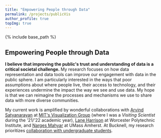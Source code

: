 ```yaml
---
title: "Empowering People through Data"
permalink: /projects/publicVis
author_profile: true
topImg: true
---
```


<link rel="stylesheet" href="{{ base_path }}/assets/css/pubstyle.css">
{% include base_path %}
<script src="{{ base_path }}/assets/js/visSettings.js"></script>
<script src="{{ base_path }}/assets/js/listpubs.js"></script>

## Empowering People through Data


**I believe that improving the public's trust and understanding of data is a critical societal challenge.** My research focuses on how data representation and data tools can improve our engagement with data in the public sphere. I am particularly interested in the ways that poor assumptions about where people live, their access to technology, and their experiences undermine the impact the way we see and use data. My hope is that we can reimagine the processes and mechanisms we use to share data with more diverse communities. 

My current work is amplified by wonderful collaborations with [Arvind Satyanarayan](https://arvindsatya.com/) at [MIT's Visualization Group](http://vis.csail.mit.edu/) (where I was a _Visiting Scientist_ during the '21/'22 academic year), [Lane Harrison](https://web.cs.wpi.edu/~ltharrison/) at Worcester Polytechnic Institute, and [Narges Mahyar](https://groups.cs.umass.edu/nmahyar) at UMass Amherst. At Bucknell, my research prioritizes [collaboration with undergraduate students](/undergrad/).

<div id="highlights"></div> 

<div id="publications"></div> 





